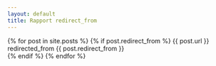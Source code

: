 ```yaml
---
layout: default
title: Rapport redirect_from
---
```



{% for post in site.posts %}
  {% if post.redirect_from %}
    {{ post.url }} redirected_from {{ post.redirect_from }}   
  {% endif %}
{% endfor %}
